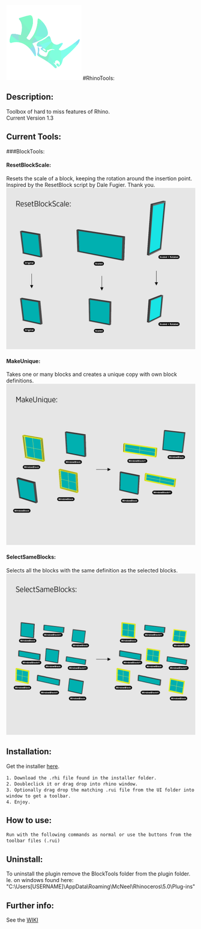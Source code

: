 <img src="https://github.com/ejnaren/rhinotools/raw/master/docs/images/RhinoTools%20Logo.png" width="200" alt="Logo of RhinoTools"/>
#RhinoTools:

## Description:
Toolbox of hard to miss features of Rhino.  
Current Version 1.3

## Current Tools:
###BlockTools:
#### ResetBlockScale:
Resets the scale of a block, keeping the rotation around the insertion point.
Inspired by the ResetBlock script by Dale Fugier. Thank you.
![Example of ResetBlockScale script](https://raw.githubusercontent.com/ejnaren/rhinotools/master/docs/images/ExampleImages%20ResetBlockScale.jpg)
#### MakeUnique:
Takes one or many blocks and creates a unique copy with own block definitions.
![Example of MakeUnique script](https://raw.githubusercontent.com/ejnaren/rhinotools/master/docs/images/ExampleImages%20MakeUnique.jpg)
#### SelectSameBlocks:
Selects all the blocks with the same definition as the selected blocks.
![Example of SelectSameBlocks script](https://raw.githubusercontent.com/ejnaren/rhinotools/master/docs/images/ExampleImages%20SelectSameBlocks.jpg)


## Installation:
Get the installer <a href="https://github.com/ejnaren/rhinotools/raw/master/installer/BlockTools%201.3.rhi" alt="link to installer">here</a>.

    1. Download the .rhi file found in the installer folder.
    2. Doubleclick it or drag drop into rhino window.
    3. Optionally drag drop the matching .rui file from the UI folder into window to get a toolbar.
    4. Enjoy.

## How to use:
    Run with the following commands as normal or use the buttons from the toolbar files (.rui)
        
## Uninstall:
To uninstall the plugin remove the BlockTools folder from the plugin folder.
Ie. on windows found here:
"C:\Users\[USERNAME]\AppData\Roaming\McNeel\Rhinoceros\5.0\Plug-ins"

## Further info:
See the [WIKI](https://github.com/ejnaren/rhinotools/wiki)



